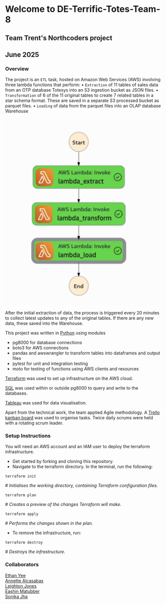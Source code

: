 # Welcome to DE-Terrific-Totes-Team-8
## Team Trent's Northcoders project 
## June 2025

### Overview 
The project is an `ETL` task, hosted on Amazon Web Services (AWS) involving three lambda functions that perform:
• `Extraction` of 11 tables of sales data from an OTP database Totesys into an S3 ingestion bucket as JSON files.
• `Transformation` of 6 of the 11 original tables to create 7 related tables in a star schema format. These are saved in a separate S3 processed bucket as parquet files.
• `Loading` of data from the parquet files into an OLAP database Warehouse

![alt text](image.png)

After the initial extraction of data, the process is triggered every 20 minutes to collect latest updates to any of the original tables. If there are any new data, these saved into the Warehouse.

This project was written in <ins>Python</ins> using modules 
- pg8000 for database connections
- boto3 for AWS connections
- pandas and awswrangler to transform tables into dataframes and output files
- pytest for unit and integration testing
- moto for testing of functions using AWS clients and resources

<ins>Terraform</ins> was used to set up infrastructure on the AWS cloud.

<ins>SQL</ins> was used within or outside pg8000 to query and write to the databases.

<ins>Tableau</ins> was used for data visualisation.

Apart from the technical work, the team applied Agile methodology. A [Trello kanban board](https://trello.com/invite/b/68307bac1d02b090255089b9/ATTI1ea8b92d44b544cbfe6b8ab2b1593dd9B09F5955/terrific-totes-team-08-trent) was used to organise tasks. Twice daily scrums were held with a rotating scrum leader.

### Setup Instructions 

You will need an AWS account and an IAM user to deploy the terraform infrastructure. 

- Get started by forking and cloning this repository. 
- Navigate to the terraform directory. In the terminal, run the following:
```
terraform init 
```
\# *Initialises the working directory, containing Terraform configuration files.*   
```
terraform plan 
```
\# *Creates a preview of the changes Terraform will make.*
```
terraform apply 
```
\# *Performs the changes shown in the plan.* 

- To remove the infrastructure, run:
```
terraform destroy 
```
\# *Destroys the infrastructure.*

### Collaborators 

[Ethan Yee](https://github.com/EthanYee9)  
[Annette Alcasabas](https://github.com/annette-alca)\
[Leighton Jones](https://github.com/LeightonJones)\
[Eashin Matubber](https://github.com/eeashin)\
[Sonika Jha](https://github.com/s-onika) 
